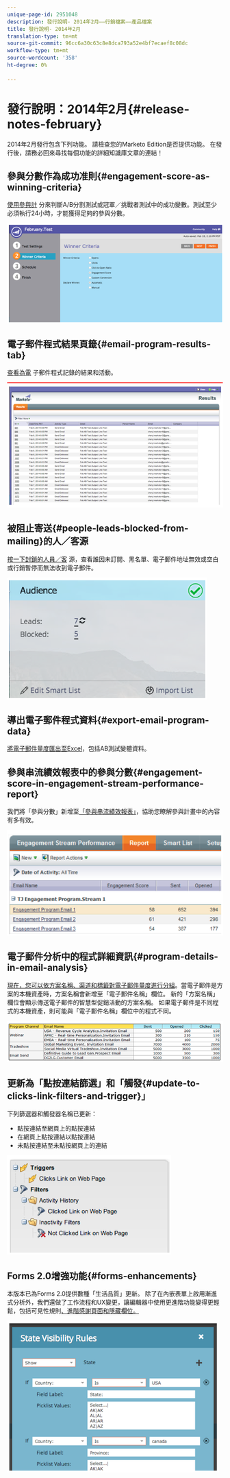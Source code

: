 ```yaml
---
unique-page-id: 2951048
description: 發行說明- 2014年2月——行銷檔案——產品檔案
title: 發行說明- 2014年2月
translation-type: tm+mt
source-git-commit: 96cc6a30c63c8e8dca793a52e4bf7ecaef8c08dc
workflow-type: tm+mt
source-wordcount: '358'
ht-degree: 0%

---
```



# 發行說明：2014年2月{#release-notes-february}

2014年2月發行包含下列功能。 請檢查您的Marketo Edition是否提供功能。 在發行後，請務必回來尋找每個功能的詳細知識庫文章的連結！

## 參與分數作為成功准則{#engagement-score-as-winning-criteria}

[使用參與計](../../product-docs/email-marketing/email-programs/email-program-actions/email-test-a-b-test/define-the-a-b-test-winner-criteria.md) 分來判斷A/B分割測試或冠軍／挑戰者測試中的成功變數。測試至少必須執行24小時，才能獲得足夠的參與分數。

![](assets/image2014-9-22-10-3a46-3a49.png)

## 電子郵件程式結果頁籤{#email-program-results-tab}

[查看為電](../../product-docs/email-marketing/email-programs/email-program-data/view-email-program-results.md) 子郵件程式記錄的結果和活動。

![](assets/image2014-9-22-10-3a47-3a19.png)

## 被阻止寄送{#people-leads-blocked-from-mailing}的人／客源

[按一下封鎖的人員／客](../../product-docs/email-marketing/email-programs/managing-people-in-email-programs/define-an-audience-with-a-smart-list.md) 源，查看誰因未訂閱、黑名單、電子郵件地址無效或空白或行銷暫停而無法收到電子郵件。

![](assets/image2014-9-22-10-3a47-3a42.png)

## 導出電子郵件程式資料{#export-email-program-data}

[將電子郵件量度匯出至Excel](../../product-docs/email-marketing/email-programs/email-program-data/export-email-program-dashboard-to-excel.md)，包括AB測試變體資料。

## 參與串流績效報表中的參與分數{#engagement-score-in-engagement-stream-performance-report}

我們將「參與分數」新增至[「參與串流績效報表」](../../product-docs/email-marketing/drip-nurturing/reports-and-notifications/engagement-stream-performance-report.md)，協助您瞭解參與計畫中的內容有多有效。

![](assets/image2014-9-22-10-3a50-3a36.png)

## 電子郵件分析中的程式詳細資訊{#program-details-in-email-analysis}

[現在，您可以依方案名稱、渠道和標籤對電子郵件量度進行分組](../../product-docs/reporting/revenue-cycle-analytics/email-analysis/build-an-email-analysis-report-that-shows-program-information.md)。當電子郵件是方案的本機資產時，方案名稱會新增至「電子郵件名稱」欄位。 新的「方案名稱」欄位會顯示傳送電子郵件的智慧型促銷活動的方案名稱。 如果電子郵件是不同程式的本機資產，則可能與「電子郵件名稱」欄位中的程式不同。

![](assets/image2014-9-22-10-3a50-3a57.png)

## 更新為「點按連結篩選」和「觸發{#update-to-clicks-link-filters-and-trigger}」

下列篩選器和觸發器名稱已更新：

* 點按連結至網頁上的點按連結
* 在網頁上點按連結以點按連結
* 未點按連結至未點按網頁上的連結

![](assets/image2014-9-22-10-3a51-3a31.png)

## Forms 2.0增強功能{#forms-enhancements}

本版本已為Forms 2.0提供數種「生活品質」更新。 除了在內嵌表單上啟用漸進式分析外，我們還做了工作流程和UX變更，讓編輯器中使用更進階功能變得更輕鬆，包括可見性規則[、進階感謝頁面和隱藏欄位。](../../product-docs/demand-generation/forms/form-fields/dynamically-toggle-visibility-of-a-form-field.md)

![](assets/image2014-9-22-10-3a51-3a54.png)

